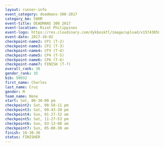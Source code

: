```yaml
---
layout: runner-info 
event_category: deadmans-300-2017 
category_km: 50KM 
event-title: DEADMANS 300 2017 
event-location: Rizal Philippines 
event-logo: https://res.cloudinary.com/dykbosktl/image/upload/v1574385898/Logo/2017-DM300-Logo_ljecaw.jpg 
event-date: 2017-10-02 
checkpoint-name2: CP1 (T-2) 
checkpoint-name3: CP2 (T-3) 
checkpoint-name4: CP3 (T-4) 
checkpoint-name5: CP4 (T-5) 
checkpoint-name6: CP6 (T-6) 
checkpoint-name7: FINISH (T-7) 
overall_rank: 38
gender_rank: 35
bib: 50032
first_name: Charles
last_name: Cruz
gender: M
team_name: None
start: Sat, 06-30-00 pm
checkpoint2: Sat, 08-58-11 pm
checkpoint3: Sat, 09-43-20 pm
checkpoint4: Sun, 01-27-32 am
checkpoint5: Sat, 11-27-53 pm
checkpoint6: Sun, 03-13-00 am
checkpoint7: Sun, 05-00-30 am
finish: 10-30-30
status: FINISHER
---
```

